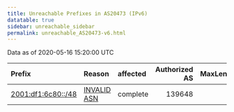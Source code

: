 ```yaml
---
title: Unreachable Prefixes in AS20473 (IPv6)
datatable: true
sidebar: unreachable_sidebar
permalink: unreachable_AS20473-v6.html
---
```


Data as of 2020-05-16 15:20:00 UTC


<div class="datatable-begin"></div>

| Prefix                                                         | Reason                                                                                                    | affected   |   Authorized AS |   MaxLength | Anchor                                       |   unreachable /48s |
|:---------------------------------------------------------------|:----------------------------------------------------------------------------------------------------------|:-----------|----------------:|------------:|:---------------------------------------------|-------------------:|
| [2001:df1:6c80::/48](https://stat.ripe.net/2001:df1:6c80::/48) | [INVALID ASN](https://rpki-validator.ripe.net/announcement-preview?asn=AS20473&prefix=2001:df1:6c80::/48) | complete   |          139648 |          48 | [APNIC](unreachable_APNIC_RPKI_Root-v6.html) |                  1 |

<div class="datatable-end"></div>